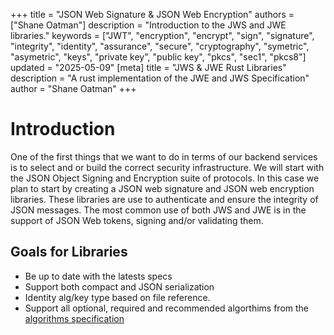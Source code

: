 +++
title = "JSON Web Signature & JSON Web Encryption"
authors = ["Shane Oatman"]
description = "Introduction to the JWS and JWE libraries."
keywords = ["JWT", "encryption", "encrypt", "sign", "signature", "integrity", "identity", "assurance", "secure",  "cryptography", "symetric", "asymetric", "keys", "private key", "public key", "pkcs", "sec1", "pkcs8"]
updated = "2025-05-09"
[meta]
    title = "JWS & JWE Rust Libraries"
    description = "A rust implementation of the JWE and JWS Specification"
    author = "Shane Oatman"
+++

# Introduction

One of the first things that we want to do in terms of our backend services is to select and or build the correct security infrastructure.  We will start with the JSON Object Signing and Encryption suite of protocols.  In this case we plan to start by creating a JSON web signature and JSON web encryption libraries.  These libraries are use to authenticate and ensure the integrity of JSON messages.  The most common use of both JWS and JWE is in the support of JSON Web tokens, signing and/or validating them.

## Goals for Libraries

- Be up to date with the latests specs
- Support both compact and JSON serialization
- Identity alg/key type based on file reference.
- Support all optional, required and recommended algorthims from the [algorithms specification](https://www.iana.org/assignments/jose/jose.xhtml#web-signature-encryption-algorithms)
